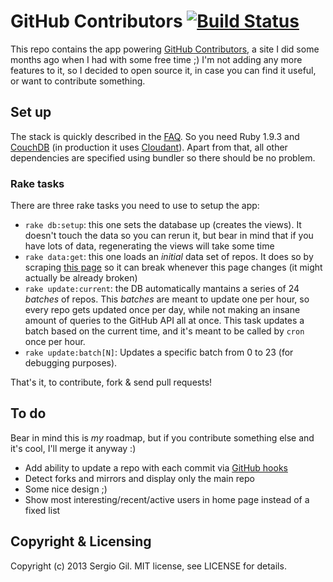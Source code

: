 # GitHub Contributors [![Build Status](https://travis-ci.org/porras/ghcontributors.png)](https://travis-ci.org/porras/ghcontributors)

This repo contains the app powering [GitHub Contributors](http://ghcontributors.herokuapp.com/),
a site I did some months ago when I had with some free time ;)
I'm not adding any more features to it, so I decided to open source it,
in case you can find it useful, or want to contribute something.

## Set up

The stack is quickly described in the [FAQ](http://ghcontributors.herokuapp.com/faq).
So you need Ruby 1.9.3 and [CouchDB](http://couchdb.apache.org/)
(in production it uses [Cloudant](https://cloudant.com/)).
Apart from that, all other dependencies are specified using bundler
so there should be no problem.

### Rake tasks

There are three rake tasks you need to use to setup the app:

* `rake db:setup`: this one sets the database up (creates the views).
  It doesn't touch the data so you can rerun it,
  but bear in mind that if you have lots of data,
  regenerating the views will take some time
* `rake data:get`: this one loads an *initial* data set of repos.
  It does so by scraping [this page](https://github.com/languages)
  so it can break whenever this page changes
  (it might actually be already broken)
* `rake update:current`: the DB automatically mantains a series of 24 *batches* of repos.
  This *batches* are meant to update one per hour, so every repo gets updated once per day,
  while not making an insane amount of queries to the GitHub API all at once.
  This task updates a batch based on the current time, and it's meant to be called
  by `cron` once per hour.
* `rake update:batch[N]`: Updates a specific batch from 0 to 23 (for debugging purposes).

That's it, to contribute, fork & send pull requests!

## To do

Bear in mind this is *my* roadmap,
but if you contribute something else and it's cool,
I'll merge it anyway :)

* Add ability to update a repo with each commit
  via [GitHub hooks](https://help.github.com/articles/post-receive-hooks)
* Detect forks and mirrors and display only the main repo
* Some nice design ;)
* Show most interesting/recent/active users in home page instead of a fixed list

## Copyright & Licensing

Copyright (c) 2013 Sergio Gil. MIT license, see LICENSE for details.
